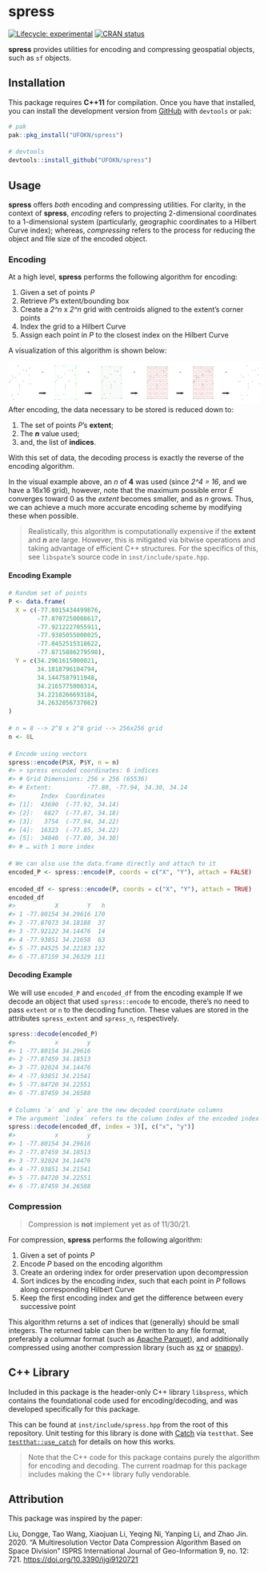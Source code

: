 
<!-- README.md is generated from README.Rmd. Please edit that file -->

# spress

<!-- badges: start -->

[![Lifecycle:
experimental](https://img.shields.io/badge/lifecycle-experimental-orange.svg)](https://lifecycle.r-lib.org/articles/stages.html#experimental)
[![CRAN
status](https://www.r-pkg.org/badges/version/spress)](https://CRAN.R-project.org/package=spress)
<!-- badges: end -->

**spress** provides utilities for encoding and compressing geospatial
objects, such as `sf` objects.

## Installation

This package requires **C++11** for compilation. Once you have that
installed, you can install the development version from
[GitHub](https://github.com/) with `devtools` or `pak`:

``` r
# pak
pak::pkg_install("UFOKN/spress")

# devtools
devtools::install_github("UFOKN/spress")
```

## Usage

**spress** offers *both* encoding and compressing utilities. For
clarity, in the context of **spress**, *encoding* refers to projecting
2-dimensional coordinates to a 1-dimensional system (particularly,
geographic coordinates to a Hilbert Curve index); whereas, *compressing*
refers to the process for reducing the object and file size of the
encoded object.

### Encoding

At a high level, **spress** performs the following algorithm for
encoding:

1.  Given a set of points *P*
2.  Retrieve *P*’s extent/bounding box
3.  Create a *2^n* x *2^n* grid with centroids aligned to the extent’s
    corner points
4.  Index the grid to a Hilbert Curve
5.  Assign each point in *P* to the closest index on the Hilbert Curve

A visualization of this algorithm is shown below:

![](man/figures/process.png) After encoding, the data necessary to be
stored is reduced down to:

1.  The set of points *P*’s **extent**;
2.  The ***n*** value used;
3.  and, the list of **indices**.

With this set of data, the decoding process is exactly the reverse of
the encoding algorithm.

In the visual example above, an *n* of **4** was used (since *2^4 = 16*,
and we have a 16x16 grid), however, note that the maximum possible error
*E* converges toward 0 as the *extent* becomes smaller, and as *n*
grows. Thus, we can achieve a much more accurate encoding scheme by
modifying these when possible.

> Realistically, this algorithm is computationally expensive if the
> **extent** and ***n*** are large. However, this is mitigated via
> bitwise operations and taking advantage of efficient C++ structures.
> For the specifics of this, see `libspate`’s source code in
> `inst/include/spate.hpp`.

#### Encoding Example

``` r
# Random set of points
P <- data.frame(
  X = c(-77.8015434499876,
        -77.8707250008617,
        -77.9212227055911,
        -77.9385055000025,
        -77.8452515318622,
        -77.8715886279598),
  Y = c(34.2961615000021,
        34.1818796104794,
        34.1447587911948,
        34.2165775000314,
        34.2218266693184,
        34.2632856737062)
)

# n = 8 --> 2^8 x 2^8 grid --> 256x256 grid
n <- 8L

# Encode using vectors
spress::encode(P$X, P$Y, n = n)
#> > spress encoded coordinates: 6 indices
#> # Grid Dimensions: 256 x 256 (65536)
#> # Extent:          -77.80, -77.94, 34.30, 34.14
#>       Index  Coordinates
#> [1]:  43690  (-77.92, 34.14)
#> [2]:   6827  (-77.87, 34.18)
#> [3]:   3754  (-77.94, 34.22)
#> [4]:  16323  (-77.85, 34.22)
#> [5]:  34040  (-77.80, 34.30)
#> # … with 1 more index

# We can also use the data.frame directly and attach to it
encoded_P <- spress::encode(P, coords = c("X", "Y"), attach = FALSE)

encoded_df <- spress::encode(P, coords = c("X", "Y"), attach = TRUE)
encoded_df
#>           X        Y   h
#> 1 -77.80154 34.29616 170
#> 2 -77.87073 34.18188  37
#> 3 -77.92122 34.14476  14
#> 4 -77.93851 34.21658  63
#> 5 -77.84525 34.22183 132
#> 6 -77.87159 34.26329 111
```

#### Decoding Example

We will use `encoded_P` and `encoded_df` from the encoding example If we
decode an object that used `spress::encode` to encode, there’s no need
to pass `extent` or `n` to the decoding function. These values are
stored in the attributes `spress_extent` and `spress_n`, respectively.

``` r
spress::decode(encoded_P)
#>           x        y
#> 1 -77.80154 34.29616
#> 2 -77.87459 34.18513
#> 3 -77.92024 34.14476
#> 4 -77.93851 34.21541
#> 5 -77.84720 34.22551
#> 6 -77.87459 34.26588

# Columns `x` and `y` are the new decoded coordinate columns
# The argument `index` refers to the column index of the encoded index values
spress::decode(encoded_df, index = 3)[, c("x", "y")]
#>           x        y
#> 1 -77.80154 34.29616
#> 2 -77.87459 34.18513
#> 3 -77.92024 34.14476
#> 4 -77.93851 34.21541
#> 5 -77.84720 34.22551
#> 6 -77.87459 34.26588
```

### Compression

> Compression is **not** implement yet as of 11/30/21.

For compression, **spress** performs the following algorithm:

1.  Given a set of points *P*
2.  Encode *P* based on the encoding algorithm
3.  Create an ordering index for order preservation upon decompression
4.  Sort indices by the encoding index, such that each point in *P*
    follows along corresponding Hilbert Curve
5.  Keep the first encoding index and get the difference between every
    successive point

This algorithm returns a set of indices that (generally) should be small
integers. The returned table can then be written to any file format,
preferably a columnar format (such as [Apache
Parquet](https://parquet.apache.org/)), and additionally compressed
using another compression library (such as [xz](https://tukaani.org/xz/)
or [snappy](https://github.com/google/snappy)).

## C++ Library

Included in this package is the header-only C++ library `libspress`,
which contains the foundational code used for encoding/decoding, and was
developed specifically for this package.

This can be found at `inst/include/spress.hpp` from the root of this
repository. Unit testing for this library is done with
[Catch](https://github.com/catchorg/Catch2) via `testthat`. See
[`testthat::use_catch`](https://testthat.r-lib.org/reference/use_catch.html)
for details on how this works.

> Note that the C++ code for this package contains purely the algorithm
> for encoding and decoding. The current roadmap for this package
> includes making the C++ library fully vendorable.

## Attribution

This package was inspired by the paper:

Liu, Dongge, Tao Wang, Xiaojuan Li, Yeqing Ni, Yanping Li, and Zhao Jin.
2020. “A Multiresolution Vector Data Compression Algorithm Based on
Space Division” ISPRS International Journal of Geo-Information 9, no.
12: 721. <https://doi.org/10.3390/ijgi9120721>
